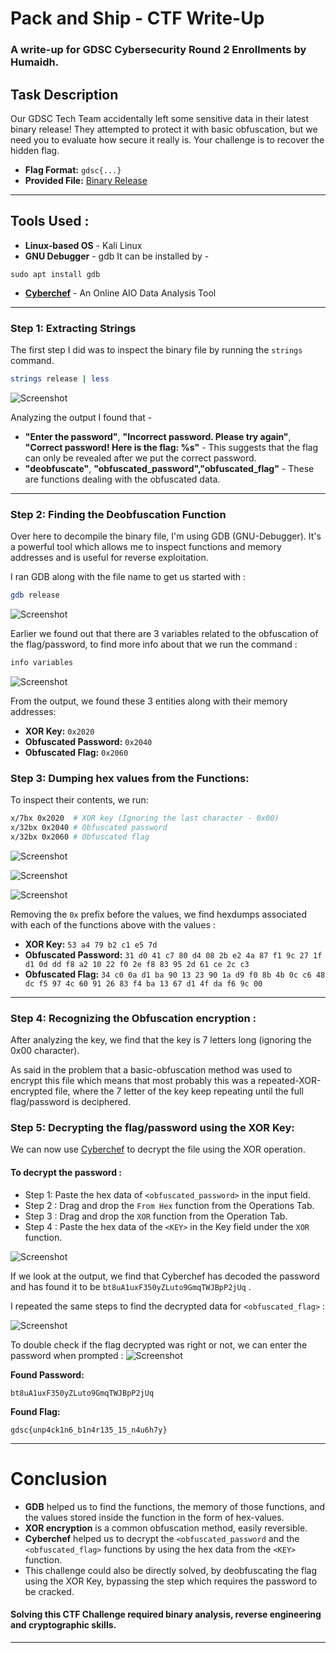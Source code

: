 # Pack and Ship - CTF Write-Up
### A write-up for GDSC Cybersecurity Round 2 Enrollments by Humaidh.

## Task Description

Our GDSC Tech Team accidentally left some sensitive data in their latest binary release! They attempted to protect it with basic obfuscation, but we need you to evaluate how secure it really is. Your challenge is to recover the hidden flag.

- **Flag Format:** `gdsc{...}`
- **Provided File:** [Binary Release](https://drive.usercontent.google.com/u/1/uc?id=1nhqXobBM16Srbr6iiiPXCx1HAvrH274w&export=download)

---

## Tools Used :
- **Linux-based OS**  - Kali Linux
- **GNU Debugger** - gdb
It can be installed by -
```
sudo apt install gdb
```
- [**Cyberchef**](https://gchq.github.io/CyberChef/) - An Online AIO Data Analysis Tool
---
### **Step 1: Extracting Strings**

The first step I did was to inspect the binary file by running the ``strings`` command.

```sh
strings release | less
```
![Screenshot](https://i.imgur.com/OL5xnfz.png)

Analyzing the output I found that -
- **"Enter the password"**, **"Incorrect password. Please try again"**, **"Correct password! Here is the flag: %s"** - This suggests that the flag can only be revealed after we put the correct password.
- **"deobfuscate"**, **"obfuscated\_password","obfuscated\_flag"**  - These are functions dealing with the obfuscated data.
---

### **Step 2: Finding the Deobfuscation Function**

Over here to decompile the binary file, I'm using GDB (GNU-Debugger). It's a powerful tool which allows me to inspect functions and memory addresses and is useful for reverse exploitation.

I ran GDB along with the file name to get us started with :

```sh
gdb release
```
![Screenshot](https://i.imgur.com/cXs1zON.png)

Earlier we found out that there are 3 variables related to the obfuscation of the flag/password, to find more info about that we run the command :
```sh
info variables
```
![Screenshot](https://i.imgur.com/lMsIcVJ.png)

From the output, we found these 3 entities along with their memory addresses:

- **XOR Key:** `0x2020`
- **Obfuscated Password:** `0x2040`
- **Obfuscated Flag:** `0x2060`

### **Step 3: Dumping hex values from the Functions:**


To inspect their contents, we run:

```sh
x/7bx 0x2020  # XOR key (Ignoring the last character - 0x00)
x/32bx 0x2040 # Obfuscated password
x/32bx 0x2060 # Obfuscated flag
```
![Screenshot](https://i.imgur.com/rRJsCuq.png) 

![Screenshot](https://i.imgur.com/LTJBKWv.png)

![Screenshot](https://i.imgur.com/raRV5oD.png)

Removing the `0x` prefix before the values, we find hexdumps associated with each of the functions above with the values :
- **XOR Key:** `53 a4 79 b2 c1 e5 7d`
- **Obfuscated Password:** `31 d0 41 c7 80 d4 08 2b e2 4a 87 f1 9c 27 1f d1 0d dd f8 a2 10 22 f0 2e f8 83 95 2d 61 ce 2c c3`
- **Obfuscated Flag:** `34 c0 0a d1 ba 90 13 23 90 1a d9 f0 8b 4b 0c c6 48 dc f5 97 4c 60 91 26 83 f4 ba 13 67 d1 4f da f6 9c 00`
---
### **Step 4: Recognizing the Obfuscation encryption :**
After analyzing the key, we find that the key is 7 letters long (ignoring the 0x00 character). 

As said in the problem that a basic-obfuscation method was used to encrypt this file which means that most probably this was a repeated-XOR-encrypted file, where the 7 letter of the key keep repeating until the full flag/password is deciphered.

### **Step 5: Decrypting the flag/password using the XOR Key:**

We can now use [Cyberchef](https://gchq.github.io/CyberChef/) to decrypt the file using the XOR operation.

#### To decrypt the  password :
- Step 1: Paste the hex data of `<obfuscated_password>` in the input field.
- Step 2 : Drag and drop the `From Hex` function from the Operations Tab.
- Step 3 : Drag and drop the `XOR` function from the Operation Tab.
- Step 4 : Paste the hex data of the `<KEY>` in the Key field under the `XOR` function.

![Screenshot](https://i.imgur.com/f2G5iui.png)

If we look at the output, we find that Cyberchef has decoded the password and has found it to be `bt8uA1uxF350yZLuto9GmqTWJBpP2jUq` .

I repeated the same steps to find the decrypted data for `<obfuscated_flag>` :

![Screenshot](https://i.imgur.com/fOs6TTa.png)

To double check if the flag decrypted was right or not, we can enter the password when prompted :
![Screenshot](https://i.imgur.com/5D5Eqqu.png)

**Found Password:**

```
bt8uA1uxF350yZLuto9GmqTWJBpP2jUq
```
 **Found Flag:**

```
gdsc{unp4ck1n6_b1n4r135_15_n4u6h7y}
```


---
# Conclusion

- **GDB** helped us to find the functions, the memory of those functions, and the values stored inside the function in the form of hex-values.
- **XOR encryption** is a common obfuscation method, easily reversible.
- **Cyberchef** helped us to decrypt the `<obfuscated_password` and the `<obfuscated_flag>` functions by using the hex data from the  `<KEY>` function.
- This challenge could also be directly solved, by deobfuscating the flag using the XOR Key, bypassing the step which requires the password to be cracked.
  
#### Solving this CTF Challenge required binary analysis, reverse engineering and cryptographic skills.

---
